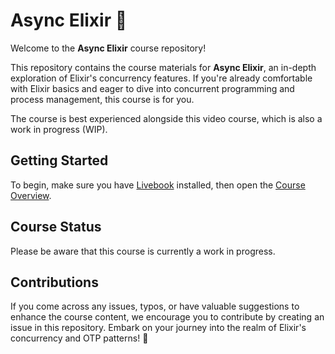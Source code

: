 # Async Elixir 🔮

Welcome to the **Async Elixir** course repository!

This repository contains the course materials for **Async Elixir**, an in-depth exploration of Elixir's concurrency features. If you're already comfortable with Elixir basics and eager to dive into concurrent programming and process management, this course is for you.

The course is best experienced alongside this video course, which is also a work in progress (WIP).

## Getting Started

To begin, make sure you have [Livebook](https://livebook.dev/) installed, then open the [Course Overview](chapters/ch_1.1_concurrency_in_elixir.livemd).

## Course Status

Please be aware that this course is currently a work in progress.

## Contributions

If you come across any issues, typos, or have valuable suggestions to enhance the course content, we encourage you to contribute by creating an issue in this repository. Embark on your journey into the realm of Elixir's concurrency and OTP patterns! 🚀

